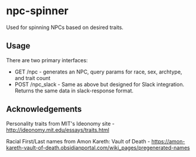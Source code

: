 # npc-spinner
Used for spinning NPCs based on desired traits.  

## Usage 
There are two primary interfaces:
 * GET /npc - generates an NPC, query params for race, sex, archtype, and trait count
 * POST /npc_slack - Same as above but designed for Slack integration.  Returns the same data in slack-response format.
 
## Acknowledgements
Personality traits from MIT's Ideonomy site - http://ideonomy.mit.edu/essays/traits.html

Racial First/Last names from Amon Kareth: Vault of Death - https://amon-kareth-vault-of-death.obsidianportal.com/wiki_pages/pregenerated-names
 
